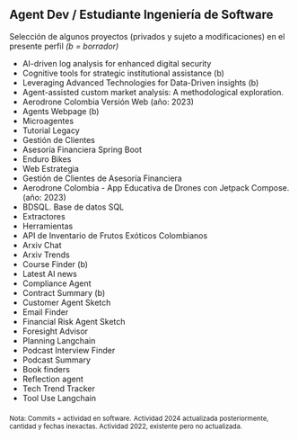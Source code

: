 
## Agent Dev /  Estudiante Ingeniería de Software

Selección de algunos proyectos (privados y sujeto a modificaciones) en el presente perfil 
*(b = borrador)*


- AI-driven log analysis for enhanced digital security 
- Cognitive tools for strategic institutional assistance (b)
- Leveraging Advanced Technologies for Data-Driven insights (b)
- Agent-assisted custom market analysis: A methodological exploration. 
- Aerodrone Colombia Versión Web  (año: 2023)
- Agents Webpage (b)  
- Microagentes 
- Tutorial Legacy  
- Gestión de Clientes  
- Asesoría Financiera Spring Boot  
- Enduro Bikes  
- Web Estrategia  
- Gestión de Clientes de Asesoría Financiera  
- Aerodrone Colombia - App Educativa de Drones con Jetpack Compose. (año: 2023)  
- BDSQL. Base de datos SQL  
- Extractores  
- Herramientas  
- API de Inventario de Frutos Exóticos Colombianos    
- Arxiv Chat
- Arxiv Trends  
- Course Finder  (b)
- Latest AI news
- Compliance Agent 
- Contract Summary  (b)
- Customer Agent Sketch 
- Email Finder  
- Financial Risk Agent Sketch 
- Foresight Advisor  
- Planning Langchain 
- Podcast Interview Finder  
- Podcast Summary  
- Book finders
- Reflection agent
- Tech Trend Tracker 
- Tool Use Langchain 



<sub>Nota: Commits = actividad en software.</sub>
<sub>Actividad 2024 actualizada posteriormente, cantidad y fechas inexactas. Actividad 2022, existente pero no actualizada.</sub>



